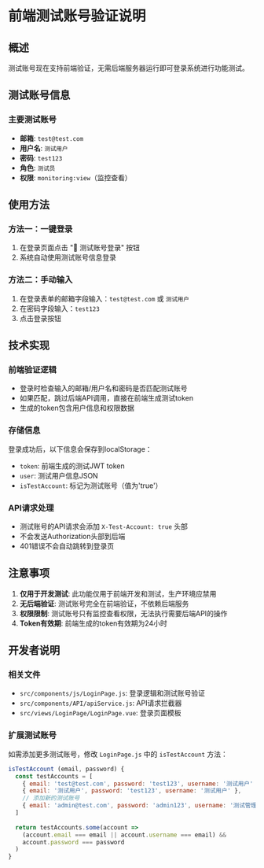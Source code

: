 # 前端测试账号验证说明

## 概述

测试账号现在支持前端验证，无需后端服务器运行即可登录系统进行功能测试。

## 测试账号信息

### 主要测试账号
- **邮箱**: `test@test.com`
- **用户名**: `测试用户`
- **密码**: `test123`
- **角色**: `测试员`
- **权限**: `monitoring:view`（监控查看）

## 使用方法

### 方法一：一键登录
1. 在登录页面点击 "🧪 测试账号登录" 按钮
2. 系统自动使用测试账号信息登录

### 方法二：手动输入
1. 在登录表单的邮箱字段输入：`test@test.com` 或 `测试用户`
2. 在密码字段输入：`test123`
3. 点击登录按钮

## 技术实现

### 前端验证逻辑
- 登录时检查输入的邮箱/用户名和密码是否匹配测试账号
- 如果匹配，跳过后端API调用，直接在前端生成测试token
- 生成的token包含用户信息和权限数据

### 存储信息
登录成功后，以下信息会保存到localStorage：
- `token`: 前端生成的测试JWT token
- `user`: 测试用户信息JSON
- `isTestAccount`: 标记为测试账号（值为'true'）

### API请求处理
- 测试账号的API请求会添加 `X-Test-Account: true` 头部
- 不会发送Authorization头部到后端
- 401错误不会自动跳转到登录页

## 注意事项

1. **仅用于开发测试**: 此功能仅用于前端开发和测试，生产环境应禁用
2. **无后端验证**: 测试账号完全在前端验证，不依赖后端服务
3. **权限限制**: 测试账号只有监控查看权限，无法执行需要后端API的操作
4. **Token有效期**: 前端生成的token有效期为24小时

## 开发者说明

### 相关文件
- `src/components/js/LoginPage.js`: 登录逻辑和测试账号验证
- `src/components/API/apiService.js`: API请求拦截器
- `src/views/LoginPage/LoginPage.vue`: 登录页面模板

### 扩展测试账号
如需添加更多测试账号，修改 `LoginPage.js` 中的 `isTestAccount` 方法：

```javascript
isTestAccount (email, password) {
  const testAccounts = [
    { email: 'test@test.com', password: 'test123', username: '测试用户' },
    { email: '测试用户', password: 'test123', username: '测试用户' },
    // 添加新的测试账号
    { email: 'admin@test.com', password: 'admin123', username: '测试管理员' }
  ]
  
  return testAccounts.some(account => 
    (account.email === email || account.username === email) && 
    account.password === password
  )
}
```
